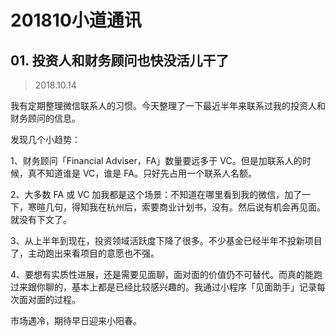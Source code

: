 # 201810小道通讯
## 01. 投资人和财务顾问也快没活儿干了
> 2018.10.14

我有定期整理微信联系人的习惯。今天整理了一下最近半年来联系过我的投资人和财务顾问的信息。

发现几个小趋势：

1、财务顾问「Financial Adviser，FA」数量要远多于 VC。但是加联系人的时候，真不知道谁是 VC，谁是 FA。只好先占用一个联系人名额。

2、大多数 FA 或 VC 加我都是这个场景：不知道在哪里看到我的微信，加了一下，寒暄几句，得知我在杭州后，索要商业计划书，没有。然后说有机会再见面。就没有下文了。

3、从上半年到现在，投资领域活跃度下降了很多。不少基金已经半年不投新项目了，主动跑出来看项目的意愿也不强。

4、要想有实质性进展，还是需要见面聊，面对面的价值仍不可替代。而真的能跑过来跟你聊的，基本上都是已经比较感兴趣的。我通过小程序「见面助手」记录每次面对面的过程。

市场遇冷，期待早日迎来小阳春。




